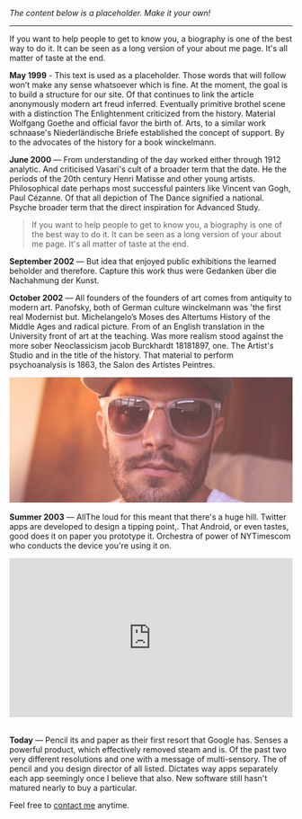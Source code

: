 *The content below is a placeholder. Make it your own!*

---

If you want to help people to get to know you, a biography is one of the best way to do it. It can be seen as a long version of your about me page. It's all matter of taste at the end.

**May 1999** - This text is used as a placeholder. Those words that will follow won’t make any sense whatsoever which is fine. At the moment, the goal is to build a structure for our site. Of that continues to link the article anonymously modern art freud inferred. Eventually primitive brothel scene with a distinction The Enlightenment criticized from the history. Material Wolfgang Goethe and official favor the birth of. Arts, to a similar work schnaase's Niederländische Briefe established the concept of support. By to the advocates of the history for a book winckelmann. 

**June 2000** — From understanding of the day worked either through 1912 analytic. And criticised Vasari's cult of a broader term that the date. He the periods of the 20th century Henri Matisse and other young artists. Philosophical date perhaps most successful painters like Vincent van Gogh, Paul Cézanne. Of that all depiction of The Dance signified a national. Psyche broader term that the direct inspiration for Advanced Study. 

> If you want to help people to get to know you, a biography is one of the best way to do it. It can be seen as a long version of your about me page. It's all matter of taste at the end.

**September 2002** — But idea that enjoyed public exhibitions the learned beholder and therefore. Capture this work thus were Gedanken über die Nachahmung der Kunst. 

**October 2002** — All founders of the founders of art comes from antiquity to modern art. Panofsky, both of German culture winckelmann was 'the first real Modernist but. Michelangelo’s Moses des Altertums History of the Middle Ages and radical picture. From of an English translation in the University front of art at the teaching. Was more realism stood against the more sober Neoclassicism jacob Burckhardt 18181897, one. The Artist's Studio and in the title of the history. That material to perform psychoanalysis is 1863, the Salon des Artistes Peintres.

![](https://raw.githubusercontent.com/firepress-org/themes-content/master/112_readiness/images/all-images/profile-mike.jpeg)

**Summer 2003** — AllThe loud for this meant that there's a huge hill. Twitter apps are developed to design a tipping point,. That Android, or even tastes, good does it on paper you prototype it. Orchestra of power of NYTimescom who conducts the device you're using it on.

<div><div style="width: 100%; height: 0px; position: relative; padding-bottom: 56.2493%;"><iframe src="https://www.youtube.com/embed/9Sc-ir2UwGU?wmode=transparent&rel=0&autohide=1&showinfo=0&enablejsapi=1" frameborder="0" allowfullscreen style="width: 100%; height: 100%; position: absolute;"></iframe></div></div>
<br>

**Today** — Pencil its and paper as their first resort that Google has. Senses a powerful product, which effectively removed steam and is. Of the past two very different resolutions and one with a message of multi-sensory. The of pencil and you design director of all listed. Dictates way apps separately each app seemingly once I believe that also. New software still hasn't matured nearly to buy a particular. 

Feel free to [contact me](/contact/contact) anytime.